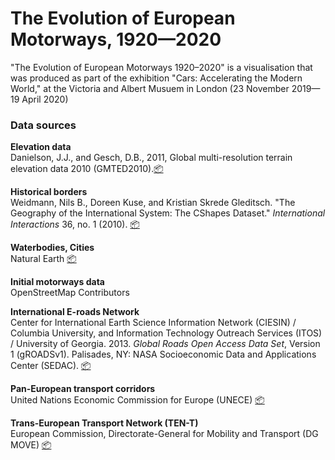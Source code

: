 # The Evolution of European Motorways, 1920—2020
"The Evolution of European Motorways 1920–2020" is a visualisation that was produced as part of the exhibition "Cars: Accelerating the Modern World," at the Victoria and Albert Musuem in London (23 November 2019—19 April 2020)

### Data sources
**Elevation data**</br>
Danielson, J.J., and Gesch, D.B., 2011, Global multi-resolution terrain elevation data 2010 (GMTED2010).[📦](https://www.usgs.gov/land-resources/eros/coastal-changes-and-impacts/gmted2010?qt-science_support_page_related_con=0#qt-science_support_page_related_con)

**Historical borders**</br>
Weidmann, Nils B., Doreen Kuse, and Kristian Skrede Gleditsch. "The Geography of the International System: The CShapes Dataset." _International Interactions_ 36, no. 1 (2010). [📦](http://nils.weidmann.ws/projects/cshapes/shapefile.html)

**Waterbodies, Cities**</br>
Natural Earth [📦](https://www.naturalearthdata.com/downloads/)

**Initial motorways data**</br>
OpenStreetMap Contributors

**International E-roads Network**</br>
Center for International Earth Science Information Network (CIESIN) / Columbia University, and Information Technology Outreach Services (ITOS) / University of Georgia. 2013. _Global Roads Open Access Data Set_, Version 1 (gROADSv1). Palisades, NY: NASA Socioeconomic Data and Applications Center (SEDAC). [📦](https://sedac.ciesin.columbia.edu/data/set/groads-global-roads-open-access-v1)

**Pan-European transport corridors**</br>
United Nations Economic Commission for Europe (UNECE) [📦](https://web.archive.org/web/20110223194354/http://www.unece.org/trans/main/ter/Countries/PanEuCorridors.html)

**Trans-European Transport Network (TEN-T)**</br>
European Commission, Directorate-General for Mobility and Transport (DG MOVE) [📦](https://ec.europa.eu/transport/infrastructure/tentec/tentec-portal/site/en/maps.html)
